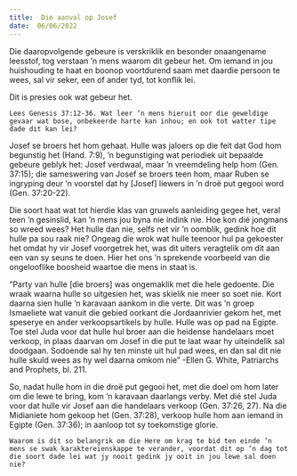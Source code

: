```yaml
---
title:  Die aanval op Josef
date:  06/06/2022
---
```


Die daaropvolgende gebeure is verskriklik en besonder onaangename leesstof, tog verstaan ’n mens waarom dit gebeur het. Om iemand in jou huishouding te haat en boonop voortdurend saam met daardie persoon te wees, sal vir seker, een of ander tyd, tot konflik lei.

Dit is presies ook wat gebeur het.

`Lees Genesis 37:12-36. Wat leer ’n mens hieruit oor die geweldige gevaar wat bose, onbekeerde harte kan inhou; en ook tot watter tipe dade dit kan lei?`

Josef se broers het hom gehaat. Hulle was jaloers op die feit dat God hom begunstig het (Hand. 7:9), ’n begunstiging wat periodiek uit bepaalde gebeure geblyk het: Josef verdwaal, maar ’n vreemdeling help hom (Gen. 37:15); die sameswering van Josef se broers teen hom, maar Ruben se ingryping deur ‘n voorstel dat hy [Josef] liewers in ’n droë put gegooi word (Gen. 37:20-22).

Die soort haat wat tot hierdie klas van gruwels aanleiding gegee het, veral teen ’n gesinslid, kan ’n mens jou byna nie indink nie. Hoe kon dié jongmans so wreed wees? Het hulle dan nie, selfs net vir ’n oomblik, gedink hoe dit hulle pa sou raak nie? Ongeag die wrok wat hulle teenoor hul pa gekoester het omdat hy vir Josef voorgetrek het, was dit uiters veragtelik om dit aan een van sy seuns te doen. Hier het ons ’n sprekende voorbeeld van die ongelooflike boosheid waartoe die mens in staat is.

“Party van hulle [die broers] was ongemaklik met die hele gedoente. Die wraak waarna hulle so uitgesien het, was skielik nie meer so soet nie. Kort daarna sien hulle ’n karavaan aankom in die verte. Dit was ’n groep Ismaeliete wat vanuit die gebied oorkant die Jordaanrivier gekom het, met speserye en ander verkoopsartikels by hulle. Hulle was op pad na Egipte. Toe stel Juda voor dat hulle hul broer aan die heidense handelaars moet verkoop, in plaas daarvan om Josef in die put te laat waar hy uiteindelik sal doodgaan. Sodoende sal hy ten minste uit hul pad wees, en dan sal dit nie hulle skuld wees as hy wel daarna omkom nie” -Ellen G. White, Patriarchs and Prophets, bl. 211.

So, nadat hulle hom in die droë put gegooi het, met die doel om hom later om die lewe te bring, kom ’n karavaan daarlangs verby. Met dié stel Juda voor dat hulle vir Josef aan die handelaars verkoop (Gen. 37:26, 27). Na die Midianiete hom gekoop het (Gen. 37:28), verkoop hulle hom aan iemand in Egipte (Gen. 37:36); in aanloop tot sy toekomstige glorie.

`Waarom is dit so belangrik om die Here om krag te bid ten einde ’n mens se swak karaktereienskappe te verander, voordat dit op ’n dag tot die soort dade lei wat jy nooit gedink jy ooit in jou lewe sal doen nie?`
